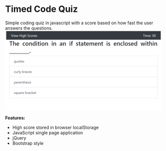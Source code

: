 # Timed Code Quiz

Simple coding quiz in javascript with a score based on how fast the user answers the questions.
![screenshot](./doc/screenshot.png)

**Features:**

* High score stored in browser localStorage
* JavaScript single page application
* jQuery
* Bootstrap style
